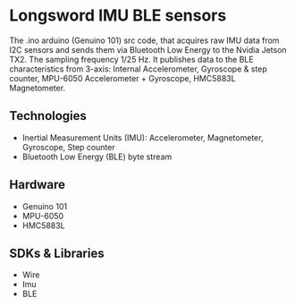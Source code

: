 # Longsword IMU BLE sensors

The .ino arduino (Genuino 101) src code, that acquires raw IMU data from I2C sensors and sends them via Bluetooth Low Energy to the Nvidia Jetson TX2. The sampling frequency 1/25 Hz. It publishes data to the BLE characteristics from 3-axis: Internal Accelerometer, Gyroscope & step counter, MPU-6050 Accelerometer + Gyroscope, HMC5883L Magnetometer.

## Technologies

- Inertial Measurement Units (IMU): Accelerometer, Magnetometer, Gyroscope, Step counter
- Bluetooth Low Energy (BLE) byte stream

## Hardware
- Genuino 101
- MPU-6050
- HMC5883L

## SDKs & Libraries
- Wire
- Imu
- BLE